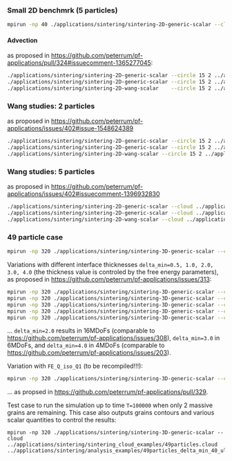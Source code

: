 ### Small 2D benchmrk (5 particles)

```bash
mpirun -np 40 ./applications/sintering/sintering-2D-generic-scalar --cloud ../applications/sintering/sintering_cloud_examples/5particles.cloud ../applications/sintering/analysis_examples/5particles.json
```

#### Advection

as proposed in https://github.com/peterrum/pf-applications/pull/324#issuecomment-1365277045:

```bash
./applications/sintering/sintering-2D-generic-scalar --circle 15 2 ../applications/sintering/analysis_examples/no_advection.json
./applications/sintering/sintering-2D-generic-scalar --circle 15 2 ../applications/sintering/analysis_examples/wang_generic_advection.json
./applications/sintering/sintering-2D-wang-scalar    --circle 15 2 ../applications/sintering/analysis_examples/wang_coupled_advection.json
```

### Wang studies: 2 particles

as proposed in https://github.com/peterrum/pf-applications/issues/402#issue-1548624389

```bash
./applications/sintering/sintering-2D-generic-scalar --circle 15 2 ../applications/sintering/analysis_examples/coupled_wang_studies_0.json
./applications/sintering/sintering-2D-generic-scalar --circle 15 2 ../applications/sintering/analysis_examples/coupled_wang_studies_1.json
./applications/sintering/sintering-2D-wang-scalar --circle 15 2 ../applications/sintering/analysis_examples/coupled_wang_studies_2.json
```

### Wang studies: 5 particles

as proposed in https://github.com/peterrum/pf-applications/issues/402#issuecomment-1396932830

```bash
./applications/sintering/sintering-2D-generic-scalar --cloud ../applications/sintering/sintering_cloud_examples/5particles.cloud ../applications/sintering/analysis_examples/coupled_wang_studies_0.json
./applications/sintering/sintering-2D-generic-scalar --cloud ../applications/sintering/sintering_cloud_examples/5particles.cloud ../applications/sintering/analysis_examples/coupled_wang_studies_1.json
./applications/sintering/sintering-2D-wang-scalar --cloud ../applications/sintering/sintering_cloud_examples/5particles.cloud ../applications/sintering/analysis_examples/coupled_wang_studies_2.json
```

### 49 particle case

```bash
mpirun -np 320 ./applications/sintering/sintering-3D-generic-scalar --cloud ../applications/sintering/sintering_cloud_examples/49particles.cloud ../applications/sintering/analysis_examples/49particles.json
```

Variations with different interface thicknesses `delta_min=0.5, 1.0, 2.0, 3.0, 4.0` (the thickness value is controled by the free energy parameters), as proposed in https://github.com/peterrum/pf-applications/issues/313:

```bash
mpirun -np 320 ./applications/sintering/sintering-3D-generic-scalar --cloud ../applications/sintering/sintering_cloud_examples/49particles.cloud ../applications/sintering/analysis_examples/49particles_delta_min_05.json
mpirun -np 320 ./applications/sintering/sintering-3D-generic-scalar --cloud ../applications/sintering/sintering_cloud_examples/49particles.cloud ../applications/sintering/analysis_examples/49particles_delta_min_10.json
mpirun -np 320 ./applications/sintering/sintering-3D-generic-scalar --cloud ../applications/sintering/sintering_cloud_examples/49particles.cloud ../applications/sintering/analysis_examples/49particles_delta_min_20.json
mpirun -np 320 ./applications/sintering/sintering-3D-generic-scalar --cloud ../applications/sintering/sintering_cloud_examples/49particles.cloud ../applications/sintering/analysis_examples/49particles_delta_min_30.json
mpirun -np 320 ./applications/sintering/sintering-3D-generic-scalar --cloud ../applications/sintering/sintering_cloud_examples/49particles.cloud ../applications/sintering/analysis_examples/49particles_delta_min_40.json
```

... `delta_min=2.0` results in 16MDoFs (comparable to https://github.com/peterrum/pf-applications/issues/308), `delta_min=3.0` in 6MDoFs, and `delta_min=4.0` in 4MDoFs (comparable to https://github.com/peterrum/pf-applications/issues/203).

Variation with `FE_Q_iso_Q1` (to be recompiled!!!):

```bash
mpirun -np 320 ./applications/sintering/sintering-3D-generic-scalar --cloud ../applications/sintering/sintering_cloud_examples/49particles.cloud ../applications/sintering/analysis_examples49particles_iso.json
```

... as propsed in https://github.com/peterrum/pf-applications/pull/329.

Test case to run the simulation up to time `T=100000` when only 2 massive grains are remaining. This case also outputs grains contours and various scalar quantities to control the results:
```
mpirun -np 320 ./applications/sintering/sintering-3D-generic-scalar --cloud ../applications/sintering/sintering_cloud_examples/49particles.cloud ../applications/sintering/analysis_examples/49particles_delta_min_40_ultimate.json
```
